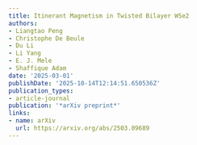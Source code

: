 ```yaml
---
title: Itinerant Magnetism in Twisted Bilayer WSe2
authors:
- Liangtao Peng
- Christophe De Beule
- Du Li
- Li Yang
- E. J. Mele
- Shaffique Adam
date: '2025-03-01'
publishDate: '2025-10-14T12:14:51.650536Z'
publication_types:
- article-journal
publication: '*arXiv preprint*'
links:
- name: arXiv
  url: https://arxiv.org/abs/2503.09689
---
```


